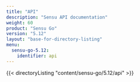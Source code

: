 ```yaml
---
title: "API"
description: "Sensu API documentation"
weight: 60
product: "Sensu Go"
version: "5.12"
layout: "base-for-directory-listing"
menu:
  sensu-go-5.12:
    identifier: api
---
```


{{< directoryListing "content/sensu-go/5.12/api" >}}
